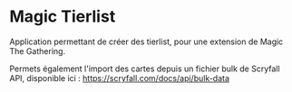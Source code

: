 
# Magic Tierlist

Application permettant de créer des tierlist, pour une extension de Magic The Gathering.

Permets également l'import des cartes depuis un fichier bulk de Scryfall API, disponible ici : https://scryfall.com/docs/api/bulk-data
